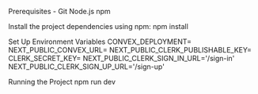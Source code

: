 Prerequisites -
Git
Node.js
npm 

Install the project dependencies using npm:
npm install

Set Up Environment Variables
CONVEX_DEPLOYMENT=
NEXT_PUBLIC_CONVEX_URL=
NEXT_PUBLIC_CLERK_PUBLISHABLE_KEY=
CLERK_SECRET_KEY=
NEXT_PUBLIC_CLERK_SIGN_IN_URL='/sign-in'
NEXT_PUBLIC_CLERK_SIGN_UP_URL='/sign-up'

Running the Project
npm run dev
